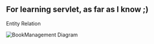## For learning servlet, as far as I know ;)

Entity Relation

![BookManagement Diagram](https://user-images.githubusercontent.com/50461553/128227606-71fc78a8-5002-473e-b9d3-62f6064cfaa6.png)
